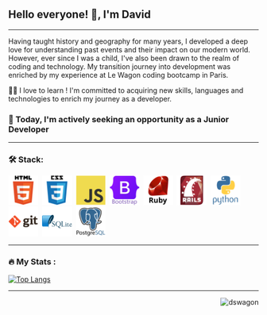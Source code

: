 <!--
**DsWagon/DsWagon** is a ✨ _special_ ✨ repository because its `README.md` (this file) appears on your GitHub profile.

Here are some ideas to get you started:


- 🔭 I’m currently working on ...
- 🌱 I’m currently learning ...
- 👯 I’m looking to collaborate on ...
- 🤔 I’m looking for help with ...
- 💬 Ask me about ...
- 📫 How to reach me: ...
- 😄 Pronouns: ...
- ⚡ Fun fact: ...
-->
<h2 align="left">Hello everyone! 👋, I'm David</h2>

---
Having taught history and geography for many years, I developed a deep love for understanding past events and their impact on our modern world. 
However, ever since I was a child, I've also been drawn to the realm of coding and technology. 
My transition journey into development was enriched by my experience at Le Wagon coding bootcamp in Paris. 

:student: I love to learn ! I'm committed to acquiring new skills, languages and technologies to enrich my journey as a developer. 


<h3 align="left"> 🔭 Today, I'm actively seeking an opportunity as a Junior Developer</h3>

---
### :hammer_and_wrench: Stack:

<div>
    <img src="https://github.com/devicons/devicon/blob/master/icons/html5/html5-original-wordmark.svg" title="HTML" alt="HTML" width="60" height="60"/>&nbsp;
    <img src="https://github.com/devicons/devicon/blob/master/icons/css3/css3-original-wordmark.svg" title="CSS" alt="CSS" width="60" height="60"/>&nbsp;
    <img src="https://github.com/devicons/devicon/blob/master/icons/javascript/javascript-original.svg" title="JavaScript" alt="JavaScript" width="60" height="60"/>&nbsp;
    <img src="https://github.com/devicons/devicon/blob/master/icons/bootstrap/bootstrap-original-wordmark.svg" title="Bootstrap" alt="Bootstrap" width="60" height="60"/>&nbsp;
    <img src="https://github.com/devicons/devicon/blob/master/icons/ruby/ruby-original-wordmark.svg" title="Ruby" alt="Ruby" width="60" height="60"/>&nbsp;
    <img src="https://github.com/devicons/devicon/blob/master/icons/rails/rails-original-wordmark.svg" title="Rails" alt="Rails" width="60" height="60"/>&nbsp;
    <img src="https://github.com/devicons/devicon/blob/master/icons/python/python-original-wordmark.svg" title="Python" alt="Python" width="60" height="60"/>&nbsp;
    <img src="https://github.com/devicons/devicon/blob/master/icons/git/git-original-wordmark.svg" title="git" alt="git" width="60" height="60"/>&nbsp;
    <img src="https://github.com/devicons/devicon/blob/master/icons/sqlite/sqlite-original-wordmark.svg" title="SQLite" alt="SQLite" width="60" height="60"/>&nbsp;
    <img src="https://github.com/devicons/devicon/blob/master/icons/postgresql/postgresql-original-wordmark.svg" title="PostgreSQL" alt="PostgreSQL" width="60" height="60"/>&nbsp;
</div>

---
### :fire: My Stats :

[![Top Langs](https://github-readme-stats.vercel.app/api/top-langs/?username=DsWagon&layout=compact&theme=vision-friendly-dark)](https://github.com/anuraghazra/github-readme-stats)

---
<p align="right"> <img src="https://komarev.com/ghpvc/?username=dswagon&label=Profile%20views&color=0e75b6&style=flat" alt="dswagon" /> </p>

